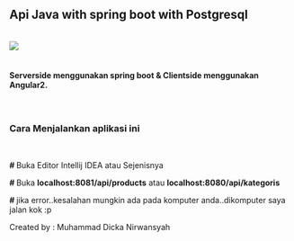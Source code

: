<h2>Api Java with spring boot with Postgresql</h2>
<br/>
 <img src="https://techsparx.com/software-development/spring/img/spring-boot.png"/>
 <br/>
 <br/>
 <h4>
   Serverside menggunakan spring boot & Clientside menggunakan Angular2.
 </h4>
 <br/>
 <h3>Cara Menjalankan aplikasi ini</h3>
 <br/>
 <p><b># </b>Buka Editor Intellij IDEA atau Sejenisnya</p>
 <p><b># </b>Buka <b>localhost:8081/api/products</b> atau <b>localhost:8080/api/kategoris</b></p>
 <p><b># </b>jika error..kesalahan mungkin ada pada komputer anda..dikomputer saya jalan kok :p</li>
 <br/>
 <p>Created by : Muhammad Dicka Nirwansyah </p>

